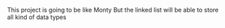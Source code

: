 This project is going to be like Monty
But the linked list will be able to store all kind of data types
